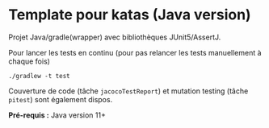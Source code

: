 # Template pour katas (Java version)

Projet Java/gradle(wrapper) avec bibliothèques JUnit5/AssertJ.

Pour lancer les tests en continu (pour pas relancer les tests manuellement à chaque fois)
```shell
./gradlew -t test
```

Couverture de code (tâche `jacocoTestReport`) et mutation testing (tâche `pitest`) sont également dispos.

**Pré-requis :** Java version 11+